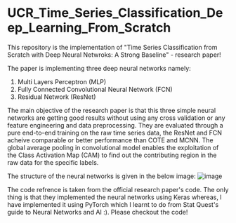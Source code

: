 # UCR_Time_Series_Classification_Deep_Learning_From_Scratch
This repository is the implementation of "Time Series Classification from Scratch with Deep Neural Netwroks: A Strong Baseline" - research paper!

The paper is implementing three deep neural networks namely:
1. Multi Layers Perceptron (MLP)
2. Fully Connected Convolutional Neural Network (FCN)
3. Residual Network (ResNet)

The main objective of the research paper is that this three simple neural networks are getting good results without using any cross validation or any feature engineering and data preprocessing. They are evaluated through a pure end-to-end training on the raw time series data, the ResNet and FCN acheive comparable or better performance than COTE and MCNN. The global average pooling in convolutional model enables the exploitation of the Class Activation Map (CAM) to find out the contributing region in the raw data for the specific labels.

The structure of the neural networks is given in the below image: 
![image](https://github.com/user-attachments/assets/57c88375-292e-466e-ab73-e4770149d046)

The code refrence is taken from the official research paper's code. The only thing is that they implemented the neural networks using Keras whereas, I have implemented it using PyTorch which I learnt to do from Stat Quest's guide to Neural Networks and AI :). Please checkout the code!
